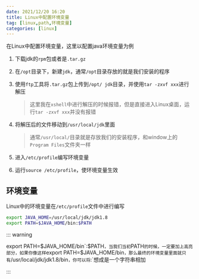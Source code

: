 ```yaml
---
date: 2021/12/20 16:20
title: Linux中配置环境变量
tag: [linux,path,环境变量]
categories: [linux]
---
```


在Linux中配置环境变量，这里以配置java环境变量为例

1. 下载jdk的`rpm`包或者是`.tar.gz`

2. 在`/opt`目录下，新建`jdk`，通常`/opt`目录存放的就是我们安装的程序

3. 使用`ftp`工具将`.tar.gz`包上传到`/opt/ jdk`目录，并使用`tar -zxvf xxx`进行解压

   > 这里我在`xshell`中进行解压的时候报错，但是直接进入Linux桌面，运行`tar -zxvf xxx`并没有报错

4. 将解压后的文件移动到`/usr/local/jdk`里面

   > 通常`/usr/local/`目录就是存放我们的安装程序，和window上的`Program Files`文件夹一样

5. 进入`/etc/profile`编写环境变量

6. 运行`source /etc/profile`，使环境变量生效



## 环境变量

Linux中的环境变量在`/etc/profile`文件中进行编写



```sh
export JAVA_HOME=/usr/local/jdk/jdk1.8
export PATH=$JAVA_HOME/bin:$PATH
```



::: warning

export PATH=$JAVA_HOME/bin`:$PATH`，当我们当初`PATH`的时候，一定要加上高亮部分，如果你像这样`export PATH=$JAVA_HOME/bin`，那么最终的环境变量里面就只有`/usr/local/jdk/jdk1.8/bin`，你可以将`:`想成是一个字符串相加

:::